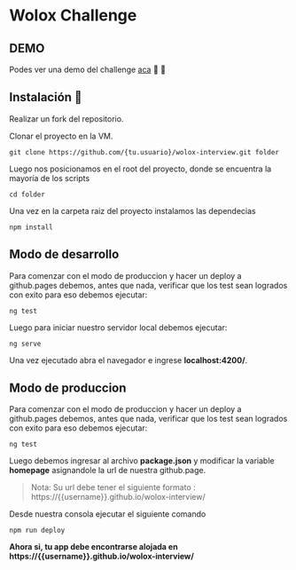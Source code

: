 # Wolox Challenge

## DEMO

Podes ver una demo del challenge [aca](https://joaquinmiguens.github.io/wolox-interview/) :rocket: :raised_hands:

## Instalación 🔧

Realizar un fork del repositorio.


Clonar el proyecto en la VM.

```git clone https://github.com/{tu.usuario}/wolox-interview.git folder ```


Luego nos posicionamos en el root del proyecto, donde se encuentra la mayoría de los scripts

```cd folder```


Una vez en la carpeta raiz del proyecto instalamos las dependecias

```npm install```

## Modo de desarrollo

Para comenzar con el modo de produccion y hacer un deploy a github.pages debemos, antes que nada, verificar que los test sean logrados con exito para eso debemos ejecutar:

```ng test```

Luego para iniciar nuestro servidor local debemos ejecutar:

```ng serve```


Una vez ejecutado abra el navegador e ingrese **localhost:4200/**.

## Modo de produccion


Para comenzar con el modo de produccion y hacer un deploy a github.pages debemos, antes que nada, verificar que los test sean logrados con exito para eso debemos ejecutar:

```ng test```


Luego debemos ingresar al archivo **package.json** y modificar la variable **homepage** asignandole la url de nuestra github.page.

> Nota: Su url debe tener el siguiente formato : https://{{username}}.github.io/wolox-interview/


Desde nuestra consola ejecutar el siguiente comando

``` npm run deploy ```


**Ahora si, tu app debe encontrarse alojada en https://{{username}}.github.io/wolox-interview/**
